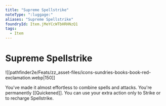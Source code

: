```yaml
---
title: "Supreme Spellstrike"
noteType: ":luggage:"
aliases: "Supreme Spellstrike"
foundryId: Item.jMeYCcWTbHRHNzQ1
tags:
  - Item
---
```


# Supreme Spellstrike
![[pathfinder2e/Feats/zz_asset-files/icons-sundries-books-book-red-exclamation.webp|150]]

You've made it almost effortless to combine spells and attacks. You're permanently [[Quickened]]. You can use your extra action only to Strike or to recharge Spellstrike.

